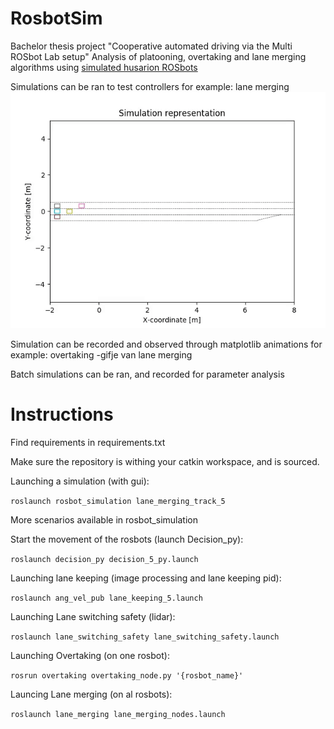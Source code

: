 # RosbotSim
Bachelor thesis project "Cooperative automated driving via the Multi ROSbot Lab setup"
Analysis of platooning, overtaking and lane merging algorithms using [simulated husarion ROSbots ](https://github.com/husarion/rosbot_description "simulated husarion ROSbots")

Simulations can be ran to test controllers
for example: lane merging
![lane merging](code/lane_merging_gif.gif)

Simulation can be recorded and observed through matplotlib animations
for example: overtaking
-gifje van lane merging

Batch simulations can be ran, and recorded for parameter analysis



# Instructions

Find requirements in requirements.txt

Make sure the repository is withing your catkin workspace, and is sourced.

Launching a simulation (with gui):

```roslaunch rosbot_simulation lane_merging_track_5```

More scenarios available in rosbot_simulation

Start the movement of the rosbots (launch Decision_py):

```roslaunch decision_py decision_5_py.launch```

Launching lane keeping (image processing and lane keeping pid):

```roslaunch ang_vel_pub lane_keeping_5.launch```

Launching Lane switching safety (lidar):

```roslaunch lane_switching_safety lane_switching_safety.launch```

Launching Overtaking (on one rosbot):

```rosrun overtaking overtaking_node.py '{rosbot_name}'```

Launcing Lane merging (on al rosbots):

```roslaunch lane_merging lane_merging_nodes.launch```

